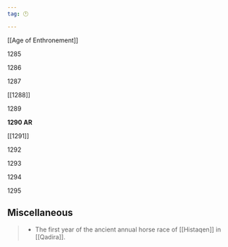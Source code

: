 ```yaml
---
tag: 🕛

---
```

[[Age of Enthronement]]


1285

1286

1287

[[1288]]

1289

**1290 AR**

[[1291]]

1292

1293

1294

1295



## Miscellaneous

>  - The first year of the ancient annual horse race of [[Histaqen]] in [[Qadira]].






